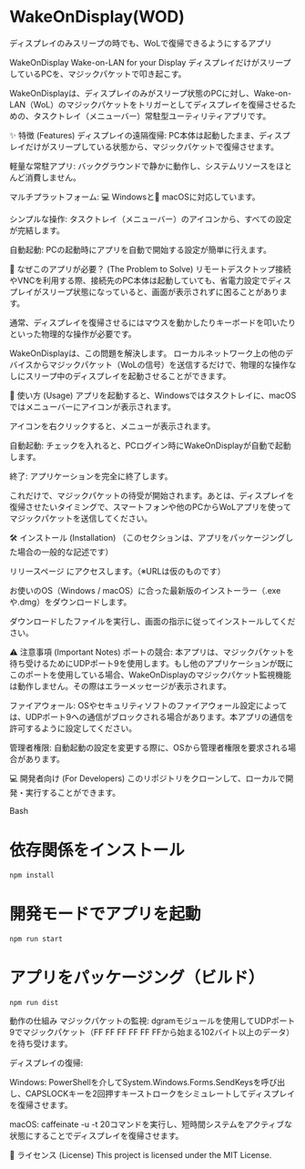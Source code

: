 # WakeOnDisplay(WOD)

ディスプレイのみスリープの時でも、WoLで復帰できるようにするアプリ

WakeOnDisplay Wake-on-LAN for your Display
ディスプレイだけがスリープしているPCを、マジックパケットで叩き起こす。

WakeOnDisplayは、ディスプレイのみがスリープ状態のPCに対し、Wake-on-LAN（WoL）のマジックパケットをトリガーとしてディスプレイを復帰させるための、タスクトレイ（メニューバー）常駐型ユーティリティアプリです。

✨ 特徴 (Features)
ディスプレイの遠隔復帰: PC本体は起動したまま、ディスプレイだけがスリープしている状態から、マジックパケットで復帰させます。

軽量な常駐アプリ: バックグラウンドで静かに動作し、システムリソースをほとんど消費しません。

マルチプラットフォーム: 💻 Windowsと🍎 macOSに対応しています。

シンプルな操作: タスクトレイ（メニューバー）のアイコンから、すべての設定が完結します。

自動起動: PCの起動時にアプリを自動で開始する設定が簡単に行えます。

🤔 なぜこのアプリが必要？ (The Problem to Solve)
リモートデスクトップ接続やVNCを利用する際、接続先のPC本体は起動していても、省電力設定でディスプレイがスリープ状態になっていると、画面が表示されずに困ることがあります。

通常、ディスプレイを復帰させるにはマウスを動かしたりキーボードを叩いたりといった物理的な操作が必要です。

WakeOnDisplayは、この問題を解決します。
ローカルネットワーク上の他のデバイスからマジックパケット（WoLの信号）を送信するだけで、物理的な操作なしにスリープ中のディスプレイを起動させることができます。

🚀 使い方 (Usage)
アプリを起動すると、Windowsではタスクトレイに、macOSではメニューバーにアイコンが表示されます。

アイコンを右クリックすると、メニューが表示されます。

自動起動: チェックを入れると、PCログイン時にWakeOnDisplayが自動で起動します。

終了: アプリケーションを完全に終了します。

これだけで、マジックパケットの待受が開始されます。あとは、ディスプレイを復帰させたいタイミングで、スマートフォンや他のPCからWoLアプリを使ってマジックパケットを送信してください。

🛠️ インストール (Installation)
（このセクションは、アプリをパッケージングした場合の一般的な記述です）

リリースページ にアクセスします。（※URLは仮のものです）

お使いのOS（Windows / macOS）に合った最新版のインストーラー（.exeや.dmg）をダウンロードします。

ダウンロードしたファイルを実行し、画面の指示に従ってインストールしてください。

⚠️ 注意事項 (Important Notes)
ポートの競合: 本アプリは、マジックパケットを待ち受けるためにUDPポート9を使用します。もし他のアプリケーションが既にこのポートを使用している場合、WakeOnDisplayのマジックパケット監視機能は動作しません。その際はエラーメッセージが表示されます。

ファイアウォール: OSやセキュリティソフトのファイアウォール設定によっては、UDPポート9への通信がブロックされる場合があります。本アプリの通信を許可するように設定してください。

管理者権限: 自動起動の設定を変更する際に、OSから管理者権限を要求される場合があります。

💻 開発者向け (For Developers)
このリポジトリをクローンして、ローカルで開発・実行することができます。

Bash

# 依存関係をインストール
```
npm install
```
# 開発モードでアプリを起動
```
npm run start
```
# アプリをパッケージング（ビルド）
```
npm run dist
```
動作の仕組み
マジックパケットの監視: dgramモジュールを使用してUDPポート9でマジックパケット（FF FF FF FF FF FFから始まる102バイト以上のデータ）を待ち受けます。

ディスプレイの復帰:

Windows: PowerShellを介してSystem.Windows.Forms.SendKeysを呼び出し、CAPSLOCKキーを2回押すキーストロークをシミュレートしてディスプレイを復帰させます。

macOS: caffeinate -u -t 20コマンドを実行し、短時間システムをアクティブな状態にすることでディスプレイを復帰させます。

📜 ライセンス (License)
This project is licensed under the MIT License.

